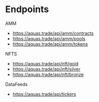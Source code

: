 # Endpoints

AMM

- https://aquas.trade/api/amm/contracts
- https://aquas.trade/api/amm/pools
- https://aquas.trade/api/amm/tokens

NFTS

- https://aquas.trade/api/nft/gold
- https://aquas.trade/api/nft/silver
- https://aquas.trade/api/nft/bronze

DataFeeds

- https://aquas.trade/api/tickers

